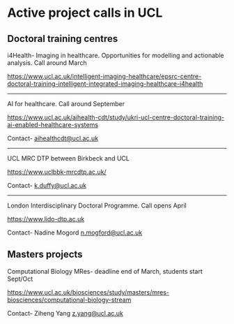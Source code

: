 # Active project calls in UCL

## Doctoral training centres

i4Health- Imaging in healthcare. Opportunities for modelling and actionable analysis. Call around March

https://www.ucl.ac.uk/intelligent-imaging-healthcare/epsrc-centre-doctoral-training-intelligent-integrated-imaging-healthcare-i4health

---

AI for healthcare. Call around September

https://www.ucl.ac.uk/aihealth-cdt/study/ukri-ucl-centre-doctoral-training-ai-enabled-healthcare-systems

Contact- aihealthcdt@ucl.ac.uk

---

UCL MRC DTP between Birkbeck and UCL

https://www.uclbbk-mrcdtp.ac.uk/

Contact- k.duffy@ucl.ac.uk

---

London Interdisciplinary Doctoral Programme. Call opens April

https://www.lido-dtp.ac.uk

Contact- Nadine Mogord n.mogford@ucl.ac.uk



## Masters projects

Computational Biology MRes- deadline end of March, students start Sept/Oct

https://www.ucl.ac.uk/biosciences/study/masters/mres-biosciences/computational-biology-stream

Contact- Ziheng Yang z.yang@ucl.ac.uk 
